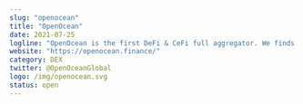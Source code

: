 ```yaml
---
slug: "openocean"
title: "OpenOcean"
date: 2021-07-25
logline: "OpenOcean is the first DeFi & CeFi full aggregator. We finds the best price and lowest slippage for traders by applying a deeply optimized intelligent routing algorithm. As one-stop entrance, we have aggregated ETH, ETH Layer2, BSC, TRON and Solana."
website: "https://openocean.finance/"
category: DEX
twitter: @OpenOceanGlobal
logo: /img/openocean.svg
status: open
---
```


